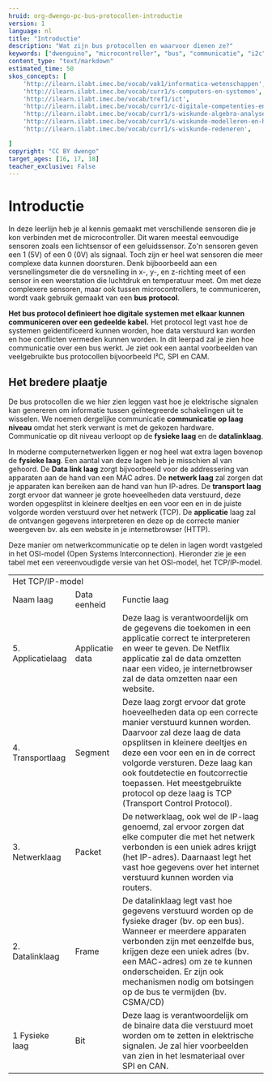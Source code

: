 ```yaml
---
hruid: org-dwengo-pc-bus-protocollen-introductie
version: 1
language: nl
title: "Introductie"
description: "Wat zijn bus protocollen en waarvoor dienen ze?"
keywords: ["dwenguino", "microcontroller", "bus", "communicatie", "i2c", "spi", "uart", "can"]
content_type: "text/markdown"
estimated_time: 50
skos_concepts: [
    'http://ilearn.ilabt.imec.be/vocab/vak1/informatica-wetenschappen', 
    'http://ilearn.ilabt.imec.be/vocab/curr1/s-computers-en-systemen',
    'http://ilearn.ilabt.imec.be/vocab/tref1/ict',
    'http://ilearn.ilabt.imec.be/vocab/curr1/c-digitale-competenties-en-mediawijsheid',
    'http://ilearn.ilabt.imec.be/vocab/curr1/s-wiskunde-algebra-analyse',
    'http://ilearn.ilabt.imec.be/vocab/curr1/s-wiskunde-modelleren-en-heuristiek',
    'http://ilearn.ilabt.imec.be/vocab/curr1/s-wiskunde-redeneren',

]
copyright: "CC BY dwengo"
target_ages: [16, 17, 18]
teacher_exclusive: False
---
```


# Introductie

In deze leerlijn heb je al kennis gemaakt met verschillende sensoren die je kon verbinden met de microcontroller. Dit waren meestal eenvoudige sensoren zoals een lichtsensor of een geluidssensor. Zo'n sensoren geven een 1 (5V) of een 0 (0V) als signaal. Toch zijn er heel wat sensoren die meer complexe data kunnen doorsturen. Denk bijboorbeeld aan een versnellingsmeter die de versnelling in x-, y-, en z-richting meet of een sensor in een weerstation die luchtdruk en temperatuur meet. Om met deze complexere sensoren, maar ook tussen microcontrollers, te communiceren, wordt vaak gebruik gemaakt van een **bus protocol**. 

**Het bus protocol definieert hoe digitale systemen met elkaar kunnen communiceren over een gedeelde kabel.** Het protocol legt vast hoe de systemen geïdentificeerd kunnen worden, hoe data verstuurd kan worden en hoe conflicten vermeden kunnen worden. In dit leerpad zal je zien hoe communicatie over een bus werkt. Je ziet ook een aantal voorbeelden van veelgebruikte bus protocollen bijvoorbeeld I²C, SPI en CAM.

<div class="dwengo-content sideinfo">
<h2 class="title">Het bredere plaatje</h2>
<div class="content">

De bus protocollen die we hier zien leggen vast hoe je elektrische signalen kan genereren om informatie tussen geïntegreerde schakelingen uit te wisselen. We noemen dergelijke communicatie **communicatie op laag niveau** omdat het sterk verwant is met de gekozen hardware. Communicatie op dit niveau verloopt op de **fysieke laag** en de **datalinklaag**.

In moderne computernetwerken liggen er nog heel wat extra lagen bovenop de **fysieke laag**. Een aantal van deze lagen heb je misschien al van gehoord. De **Data link laag** zorgt bijvoorbeeld voor de addressering van apparaten aan de hand van een MAC adres. De **netwerk laag** zal zorgen dat je apparaten kan bereiken aan de hand van hun IP-adres. De **transport laag** zorgt ervoor dat wanneer je grote hoeveelheden data verstuurd, deze worden opgesplitst in kleinere deeltjes en een voor een en in de juiste volgorde worden verstuurd over het netwerk (TCP). De **applicatie** laag zal de ontvangen gegevens interpreteren en deze op de correcte manier weergeven bv. als een website in je internetbrowser (HTTP).

Deze manier om netwerkcommunicatie op te delen in lagen wordt vastgeled in het OSI-model (Open Systems Interconnection). Hieronder zie je een tabel met een vereenvoudigde versie van het OSI-model, het TCP/IP-model.

<table>
    <tr>
        <td colspan=3>Het TCP/IP-model</td>
    </tr>
    <tr>
        <td>Naam laag</td>
        <td>Data eenheid</td>
        <td>Functie laag</td>
    </tr>
    <tr>
        <td>5. Applicatielaag</td>
        <td>Applicatie data</td>
        <td>Deze laag is verantwoordelijk om de gegevens die toekomen in een applicatie correct te interpreteren en weer te geven. De Netflix applicatie zal de data omzetten naar een video, je internetbrowser zal de data omzetten naar een website.</td>
    </tr>
    <tr>
        <td>4. Transportlaag</td>
        <td>Segment</td>
        <td>Deze laag zorgt ervoor dat grote hoeveelheden data op een correcte manier verstuurd kunnen worden. Daarvoor zal deze laag de data opsplitsen in kleinere deeltjes en deze een voor een en in de correct volgorde versturen. Deze laag kan ook foutdetectie en foutcorrectie toepassen. Het meestgebruikte protocol op deze laag is TCP (Transport Control Protocol).</td>
    </tr>
    <tr>
        <td>3. Netwerklaag</td>
        <td>Packet</td>
        <td>De netwerklaag, ook wel de IP-laag genoemd, zal ervoor zorgen dat elke computer die met het netwerk verbonden is een uniek adres krijgt (het IP-adres). Daarnaast legt het vast hoe gegevens over het internet verstuurd kunnen worden via routers. </td>
    </tr>
    <tr>
        <td>2. Datalinklaag</td>
        <td>Frame</td>
        <td>De datalinklaag legt vast hoe gegevens verstuurd worden op de fysieke drager (bv. op een bus). Wanneer er meerdere apparaten verbonden zijn met eenzelfde bus, krijgen deze een uniek adres (bv. een MAC-adres) om ze te kunnen onderscheiden. Er zijn ook mechanismen nodig om botsingen op de bus te vermijden (bv. CSMA/CD)</td>
    </tr>
    <tr>
        <td>1 Fysieke laag</td>
        <td>Bit</td>
        <td>Deze laag is verantwoordelijk om de binaire data die verstuurd moet worden om te zetten in elektrische signalen. Je zal hier voorbeelden van zien in het lesmateriaal over SPI en CAN.</td>
    </tr>
</table>

</div>
</div>